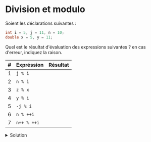 # Division et modulo

Soient les déclarations suivantes :

~~~cpp
int i = 5, j = 11, n = 10;
double x = 5, y = 11;
~~~

Quel est le résultat d'évaluation des expressions suivantes ? en cas d'erreur, indiquez la raison.

| # | Expréssion | Résultat |
|---| ---------- |---|
| 1 | `j % i` | |
| 2 | `n % i`  | |
| 3 | `z % x`  | |
| 4 | `y % i` | |
| 5 | `-j % i` | |
| 6 | `n % ++i` | |
| 7 | `n++ % ++i` | |


    

<details>
<summary>Solution</summary>

| # | Expréssion | Résultat |
|---| ---------- |---|
| 1 | `j % i` | 1 |
| 2 | `n % i`  | 0 |
| 3 | `y % x`  | Erreur, le modulo n'est pas défini pour les réels |
| 4 | `y % i` | Erreur, le modulo n'est pas défini pour les réels |
| 5 | `-j % i` | -1 |
| 6 | `n % ++i` | 4 |
| 7 | `n++ % ++i` | 4 |


</details>